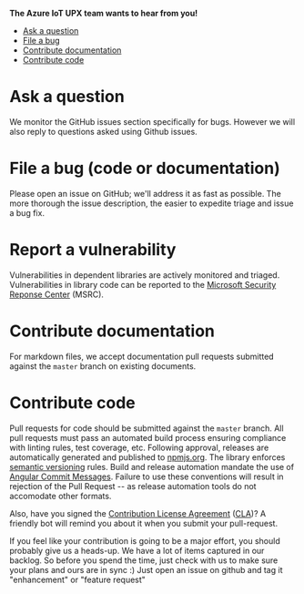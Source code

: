 **The Azure IoT UPX team wants to hear from you!**

- [Ask a question](#ask-a-question)
- [File a bug](#file-a-bug)
- [Contribute documentation](#contribute-documentation)
- [Contribute code](#contribute-code)

# Ask a question
We monitor the GitHub issues section specifically for bugs.  However we will also reply to questions asked using Github issues.

# File a bug (code or documentation)
Please open an issue on GitHub; we'll address it as fast as possible.  The more thorough the issue description, the easier to expedite triage and issue a bug fix.

# Report a vulnerability
Vulnerabilities in dependent libraries are actively monitored and triaged.  Vulnerabilities in library code can be reported to the [Microsoft Security Reponse Center](https://www.microsoft.com/en-us/msrc?rtc=1) (MSRC).

# Contribute documentation
For markdown files, we accept documentation pull requests submitted against the `master` branch on existing documents.

# Contribute code
Pull requests for code should be submitted against the `master` branch.  All pull requests must pass an automated build process ensuring compliance with linting rules, test coverage, etc.  Following approval, releases are automatically generated and published to [npmjs.org](http://npmjs.org).  The library enforces [semantic versioning](https://semver.org/) rules.  Build and release automation mandate the use of [Angular Commit Messages](https://github.com/angular/angular.js/blob/master/DEVELOPERS.md#-git-commit-guidelines).  Failure to use these conventions will result in rejection of the Pull Request -- as release automation tools do not accomodate other formats.

Also, have you signed the [Contribution License Agreement](https://cla.microsoft.com/) ([CLA](https://cla.microsoft.com/))? A friendly bot will remind you about it when you submit your pull-request.

If you feel like your contribution is going to be a major effort, you should probably give us a heads-up. We have a lot of items captured in our backlog.  So before you spend the time, just check with us to make sure your plans and ours are in sync :) Just open an issue on github and tag it "enhancement" or "feature request"
